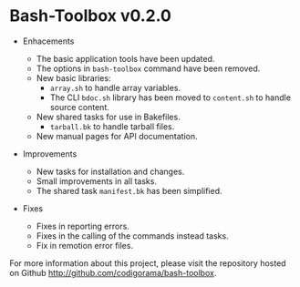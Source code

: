 Bash-Toolbox v0.2.0
===================

* Enhacements
  * The basic application tools have been updated.
  * The options in `bash-toolbox` command have been removed.
  * New basic libraries:
    * `array.sh` to handle array variables.
    * The CLI `bdoc.sh` library has been moved to `content.sh` to handle
      source content.
  * New shared tasks for use in Bakefiles.
    * `tarball.bk` to handle tarball files.
  * New manual pages for API documentation.

* Improvements
  * New tasks for installation and changes.
  * Small improvements in all tasks.
  * The shared task `manifest.bk` has been simplified.

* Fixes
  * Fixes in reporting errors.
  * Fixes in the calling of the commands instead tasks.
  * Fix in remotion error files.

For more information about this project, please visit the repository hosted
on Github http://github.com/codigorama/bash-toolbox.
